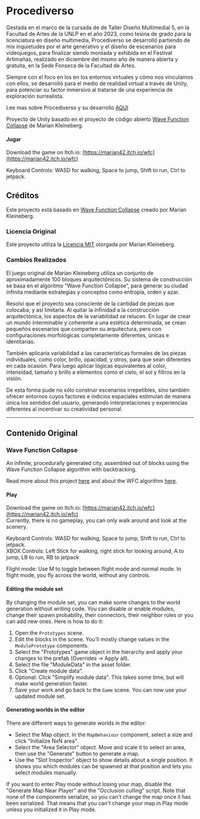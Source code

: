 # Procediverso

Gestada en el marco de la cursada de de Taller Diseño Multimedial 5, en la Facultad de Artes de la UNLP en el año 2023, como tesina de grado para la licenciatura en diseño multimedia, Procediverso se desarrolló partiendo de mis inquietudes por el arte generativo y el diseño de escenarios para videojuegos, para finalizar siendo montada y exhibida en el Festival Artimañas, realizado en diciembre del mismo año de manera abierta y gratuita, en la Sede Fonseca de la Facultad de Artes.

Siempre con el foco en los en los entornos virtuales y cómo nos vinculamos con ellos, se desarrolló para el medio de realidad virtual a través de Unity, para potenciar su factor inmersivo al tratarse de una experiencia de exploración surrealista.

Lee mas sobre Procediverso y su desarrollo [AQUI](https://procediweb.netlify.app/)

Proyecto de Unity basado en el proyecto de código abierto [Wave Function Collapse](https://github.com/marian42/wfc) de Marian Kleineberg.

#### Jugar

Download the game on Itch.io: [https://marian42.itch.io/wfc](https://marian42.itch.io/wfc)

Keyboard Controls: WASD for walking, Space to jump, Shift to run, Ctrl to jetpack.

## Créditos

Este proyecto está basado en [Wave Function Collapse](https://github.com/marian42/wfc) creado por Marian Kleineberg.

### Licencia Original

Este proyecto utiliza la [Licencia MIT](LICENSE) otorgada por Marian Kleineberg.

### Cambios Realizados

El juego original de Marian Kleineberg utiliza un conjunto de aproximadamente 100 bloques arquitectónicos. Su sistema de construcción se basa en el algoritmo “Wave Function Collapse”, para generar su ciudad infinita mediante estrategias y conceptos como entropía, orden y azar.

Resolví que el proyecto sea consciente de la cantidad de piezas que colocaba, y así limitarla. Al quitar la infinidad a la construcción arquitectónica, los aspectos de la variabilidad se relucen.
En lugar de crear un mundo interminable y coherente a una estética determinada, se crean pequeños escenarios que comparten su arquitectura, pero con configuraciones morfológicas completamente diferentes, únicas e identitarias.

También aplicaría variabilidad a las características formales de las piezas individuales, como color, brillo, opacidad, y otros, para que sean diferentes en cada ocasión. Para luego aplicar lógicas equivalentes al color, intensidad, tamaño y brillo a elementos como el cielo, el sol y filtros en la visión.

De esta forma pude no sólo construir escenarios irrepetibles, sino también ofrecer entornos cuyos factores e indicios espaciales estimulan de manera única los sentidos del usuario, generando interpretaciones y experiencias diferentes al incentivar su creatividad personal.

---

## Contenido Original

### Wave Function Collapse

An infinite, procedurally generated city, assembled out of blocks using the Wave Function Collapse algorithm with backtracking.

Read more about this project [here](https://marian42.de/article/wfc/) and about the WFC algorithm [here](https://github.com/mxgmn/WaveFunctionCollapse).

#### Play

Download the game on Itch.io: [https://marian42.itch.io/wfc](https://marian42.itch.io/wfc)  
Currently, there is no gameplay, you can only walk around and look at the scenery.

Keyboard Controls: WASD for walking, Space to jump, Shift to run, Ctrl to jetpack.  
XBOX Controls: Left Stick for walking, right stick for looking around, A to jump, LB to run, RB to jetpack

Flight mode: Use M to toggle between flight mode and normal mode. In flight mode, you fly across the world, without any controls.

#### Editing the module set

By changing the module set, you can make some changes to the world generation without writing code.
You can disable or enable modules, change their spawn probability, their connectors, their neighbor rules or you can add new ones.
Here is how to do it:

1. Open the `Prototypes` scene.
2. Edit the blocks in the scene. You'll mostly change values in the `ModulePrototype` components.
3. Select the "Prototypes" game object in the hierarchy and apply your changes to the prefab (Overrides -> Apply all).
4. Select the file "ModuleData" in the asset folder.
5. Click "Create module data".
6. Optional: Click "Simplify module data". This takes some time, but will make world generation faster.
7. Save your work and go back to the `Game` scene. You can now use your updated module set.

#### Generating worlds in the editor

There are different ways to generate worlds in the editor:

- Select the Map object. In the `MapBehaviour` component, select a size and click "Initialize NxN area".
- Select the "Area Selector" object.
  Move and scale it to select an area, then use the "Generate" button to generate a map.
- Use the "Slot Inspector" object to show details about a single position.
  It shows you which modules can be spawned at that position and lets you select modules manually.

If you want to enter Play mode without losing your map, disable the "Generate Map Near Player" and the "Occlusion culling" script.
Note that none of the components serialize, so you can't change the map once it has been serialized.
That means that you can't change your map in Play mode unless you initialized it in Play mode.
